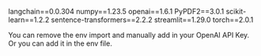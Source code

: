 langchain==0.0.304
numpy==1.23.5
openai==1.6.1
PyPDF2==3.0.1
scikit-learn==1.2.2
sentence-transformers==2.2.2
streamlit==1.29.0
torch==2.0.1


You can remove the env import and manually add in your OpenAI API Key. Or you can add it in the env file.
